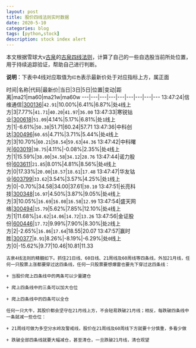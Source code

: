 ```yaml
---
layout: post
title: 股价四线法则实时数据
date: 2020-5-10
categories: blog
tags: [python,stock]
description: stock index alert
---
```



本文根据雪球大v[古泉](https://xueqiu.com/u/7148646888)的[古泉四线法则](https://xueqiu.com/7148646888/130498192)，计算了自己的一些自选股当前所处位置，用于持续追踪验证，帮助自己进行判断。

**说明**：下表中4线对应取值为`红色`表示最新价处于对应指标上方，属正面

时间|名称|代码|最新价|当日|3日|5日|位置|变动|距离|ma21|ma60|ma21w|ma60w
---|---|---|---|---|---|---|---|---
13:47:24|信维通信|[300136](https://xueqiu.com/S/SZ300136)|`42.91`|10.00%|6.41%|6.87%|处`4`线上方|3|7.77%|`41.71`|`40.20`|`41.97`|`36.00`
13:47:33|寒锐钴业|[300618](https://xueqiu.com/S/SZ300618)|`51.09`|4.14%|5.17%|6.81%|处`1`线上方|1|-6.61%|`50.38`|51.71|60.24|57.71
13:47:36|中科创达|[300496](https://xueqiu.com/S/SZ300496)|`60.65`|4.71%|3.71%|5.44%|处`4`线上方|3|10.70%|`60.21`|`58.54`|`59.63`|`44.36`
13:47:42|中科曙光|[603019](https://xueqiu.com/S/SH603019)|`38.75`|4.11%|-0.08%|2.35%|处`4`线上方|1|15.59%|`38.00`|`34.58`|`34.12`|`28.76`
13:47:44|诺力股份|[603611](https://xueqiu.com/S/SH603611)|`21.85`|8.01%|4.81%|8.56%|处`4`线上方|0|17.33%|`20.00`|`18.57`|`18.61`|`17.48`
13:47:47|华友钴业|[603799](https://xueqiu.com/S/SH603799)|`33.62`|3.54%|3.57%|4.25%|处`1`线上方|0|-0.70%|34.58|34.00|37.61|`30.10`
13:47:51|长亮科技|[300348](https://xueqiu.com/S/SZ300348)|`16.97`|4.50%|3.87%|9.05%|处`4`线上方|3|10.05%|`16.69`|`16.08`|`16.58`|`12.99`
13:47:54|盛天网络|[300494](https://xueqiu.com/S/SZ300494)|`15.79`|5.62%|7.85%|12.10%|处`4`线上方|1|11.68%|`14.62`|`14.06`|`14.72`|`13.26`
13:47:56|金证股份|[600446](https://xueqiu.com/S/SH600446)|`17.72`|9.99%|7.90%|8.30%|处`2`线上方|2|-2.65%|`16.86`|`17.64`|18.55|20.07
13:47:57|赢时胜|[300377](https://xueqiu.com/S/SZ300377)|`8.91`|8.26%|-8.19%|-6.29%|处`0`线上方|0|-15.62%|9.77|10.46|10.81|11.33

```
古泉4线法则的精髓如下。抓住21日线、60日线、21周线及60周线等四条线，外加21月线，任何一只股票上涨都要穿过这四条线，任何一只股票要想爆雷也要先下穿过这四条线：

+ 当股价爬上四条线中的两条可以少量建仓

+ 爬上四条线中的三条可以加大仓位

+ 爬上四条线中的四条可以全仓

任何一只大牛，其股价都会坚守在21月线上方，不会轻易跌破21月线；相反，每跌破四条线中一条就减一些仓位：

+ 21周线可做为多空分水岭及警戒线，股价在21周线及60周线下方就要十分慎重，多看少做

+ 跌破全部四条线就要大幅减仓，甚至清仓，一旦跌破21月线，清仓观望
```